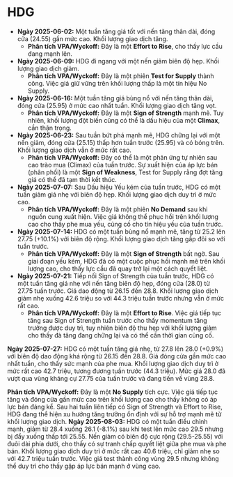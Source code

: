 # HDG

- **Ngày 2025-06-02:** Một tuần tăng giá tốt với nến tăng thân dài, đóng cửa (24.55) gần mức cao. Khối lượng giao dịch tăng.
    - **Phân tích VPA/Wyckoff:** Đây là một **Effort to Rise**, cho thấy lực cầu đang mạnh lên.
- **Ngày 2025-06-09:** HDG đi ngang với một nến giảm biên độ hẹp. Khối lượng giao dịch giảm.
    - **Phân tích VPA/Wyckoff:** Đây là một phiên **Test for Supply** thành công. Việc giá giữ vững trên khối lượng thấp là một tín hiệu No Supply.
- **Ngày 2025-06-16:** Một tuần tăng giá bùng nổ với nến tăng thân dài, đóng cửa (25.95) ở mức cao nhất tuần. Khối lượng giao dịch tăng vọt.
    - **Phân tích VPA/Wyckoff:** Đây là một **Sign of Strength** mạnh mẽ. Tuy nhiên, khối lượng đột biến cũng có thể là dấu hiệu của một **Climax**, cần thận trọng.
- **Ngày 2025-06-23:** Sau tuần bứt phá mạnh mẽ, HDG chững lại với một nến giảm, đóng cửa (25.15) thấp hơn tuần trước (25.95) và có bóng trên. Khối lượng giao dịch vẫn ở mức rất cao.
    - **Phân tích VPA/Wyckoff:** Đây có thể là một phản ứng tự nhiên sau cao trào mua (Climax) của tuần trước. Sự xuất hiện của áp lực bán (phân phối) là một **Sign of Weakness**, Test for Supply rằng đợt tăng giá có thể đã tạm thời kết thúc.
- **Ngày 2025-07-07:** Sau Dấu hiệu Yếu kém của tuần trước, HDG có một tuần giảm giá nhẹ với biên độ hẹp. Khối lượng giao dịch duy trì ở mức cao.
    - **Phân tích VPA/Wyckoff:** Đây là một phiên **No Demand** sau khi nguồn cung xuất hiện. Việc giá không thể phục hồi trên khối lượng cao cho thấy phe mua yếu, củng cố cho tín hiệu yếu của tuần trước.
- **Ngày 2025-07-14:** HDG có một tuần bùng nổ mạnh mẽ, tăng từ 25.2 lên 27.75 (+10.1%) với biên độ rộng. Khối lượng giao dịch tăng gầp đôi so với tuần trước.
    - **Phân tích VPA/Wyckoff:** Đây là một **Sign of Strength** bất ngờ. Sau giai đoạn yếu kém, HDG đã có một cuộc phục hồi mạnh mẽ trên khối lượng cao, cho thấy lực cầu đã quay trở lại một cách quyết liệt.
- **Ngày 2025-07-21:** Tiếp nối Sign of Strength của tuần trước, HDG có một tuần tăng giá nhẹ với nến tăng biên độ hẹp, đóng cửa (28.0) từ 27.75 tuần trước. Giá dao động từ 26.15 đến 28.8. Khối lượng giao dịch giảm nhẹ xuống 42.6 triệu so với 44.3 triệu tuần trước nhưng vẫn ở mức rất cao.
    - **Phân tích VPA/Wyckoff:** Đây là một **Effort to Rise**. Việc giá tiếp tục tăng sau Sign of Strength tuần trước cho thấy momentum tăng trưởng được duy trì, tuy nhiên biên độ thu hẹp với khối lượng giảm cho thấy đà tăng đang chững lại và có thể cần thời gian củng cố.


**Ngày 2025-07-27:** HDG có một tuần tăng giá nhẹ, từ 27.8 lên 28.0 (+0.9%) với biên độ dao động khá rộng từ 26.15 đến 28.8. Giá đóng cửa gần mức cao nhất tuần, cho thấy sức mạnh của phe mua. Khối lượng giao dịch duy trì ở mức rất cao 42.7 triệu, tương đương tuần trước (44.3 triệu). Mức giá 28.0 đã vượt qua vùng kháng cự 27.75 của tuần trước và đang tiến về vùng 28.8.

**Phân tích VPA/Wyckoff:** Đây là một **No Supply** tích cực. Việc giá tiếp tục tăng và đóng cửa gần mức cao trên khối lượng cao cho thấy không có áp lực bán đáng kể. Sau hai tuần liên tiếp có Sign of Strength và Effort to Rise, HDG đang thể hiện xu hướng tăng trưởng ổn định với sự hỗ trợ mạnh mẽ từ khối lượng giao dịch.
**Ngày 2025-08-03:** HDG có một tuần điều chỉnh mạnh, giảm từ 28.4 xuống 26.1 (-8.1%) sau khi test lên mức cao 29.5 nhưng bị đẩy xuống thấp tới 25.55. Nến giảm có biên độ cực rộng (29.5-25.55) với đuôi dài phía dưới, cho thấy có sự tranh chấp quyết liệt giữa phe mua và phe bán. Khối lượng giao dịch duy trì ở mức rất cao 40.6 triệu, chỉ giảm nhẹ so với 42.7 triệu tuần trước. Việc giá test thành công vùng 29.5 nhưng không thể duy trì cho thấy gặp áp lực bán mạnh ở vùng cao.
